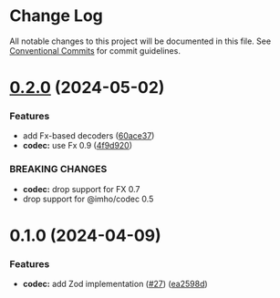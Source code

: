 # Change Log

All notable changes to this project will be documented in this file.
See [Conventional Commits](https://conventionalcommits.org) for commit guidelines.

# [0.2.0](https://github.com/xzhavilla/imho/compare/@imho/codec-zod@0.1.0...@imho/codec-zod@0.2.0) (2024-05-02)


### Features

* add Fx-based decoders ([60ace37](https://github.com/xzhavilla/imho/commit/60ace37f0eb30b66f28ea5fcc124d4314ee8476c))
* **codec:** use Fx 0.9 ([4f9d920](https://github.com/xzhavilla/imho/commit/4f9d92065aa912d72c3e83da17b538c6c73235d3))


### BREAKING CHANGES

* **codec:** drop support for FX 0.7
* drop support for @imho/codec 0.5





# 0.1.0 (2024-04-09)


### Features

* **codec:** add Zod implementation ([#27](https://github.com/xzhavilla/imho/issues/27)) ([ea2598d](https://github.com/xzhavilla/imho/commit/ea2598d5f1ede9282b76be8a452a5bb2779179ee))
